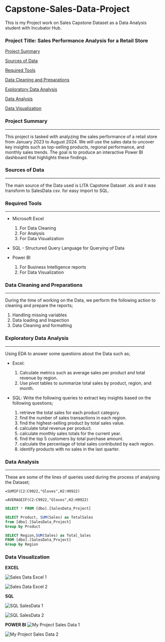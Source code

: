 # Capstone-Sales-Data-Project
This is my Project work on Sales Capstone Dataset as a Data Analysis student with Incubator Hub.

### Project Title: Sales Performance Analysis for a Retail Store


[Project Summary](#project-summary)

[Sources of Data](#sources-of-data)

[Required Tools](#required-tools)

[Data Cleaning and Preparations](#data-cleaning-and-preparations)

[Exploratory Data Analysis](#exploratory-data-analysis)

[Data Analysis](#data-analysis)

[Data Visualization](data-visualization)


### Project Summary
---
This project is tasked with analyzing the sales performance of a retail store from January 2023 to August 2024. 
We will use the sales data to uncover key insights such as top-selling products, regional performance, and monthly sales trends. 
The goal is to produce an interactive Power BI dashboard that highlights these findings.

### Sources of Data 
---
The main source of the Data used is LITA Capstone Dataset .xls and it was transform to SalesData csv. for easy import to SQL.

### Required Tools
---
- Microsoft Excel
   1. For Data Cleaning
   2. For Analysis
   3. For Data Visualization
      
- SQL - Structured Query Language for Querying of Data
  
- Power BI
  1. For Business Intelligence reports
  2. For Data Visualization
 
 ### Data Cleaning and Preparations
  ---
  During the time of working on the Data, we perform the following action to cleaning and prepare the reports;
   1. Handling missing variables
   2. Data loading and Inspection
   3. Data Cleaning and formatting
 
### Exploratory Data Analysis
  ---
  Using EDA to answer some questions about the Data such as;
- Excel:
    1. Calculate metrics such as average sales per product and total revenue by region.
    2. Use pivot tables to summarize total sales by product, region, and month.

- SQL: Write the following queries to extract key insights based on the following questions; 
    1. retrieve the total sales for each product category.
    2. find the number of sales transactions in each region.
    3. find the highest-selling product by total sales value.
    4. calculate total revenue per product.
    5. calculate monthly sales totals for the current year.
    6. find the top 5 customers by total purchase amount.
    7. calculate the percentage of total sales contributed by each region.
    8. identify products with no sales in the last quarter.
  
### Data Analysis
  ---
  These are some of the lines of queries used during the process of analysing the Dataset;

```EXCEL
=SUMIF(C2:C9922,"Gloves",H2:H9922)
```

```EXCEL
=AVERAGEIF(C2:C9922,"Gloves",H2:H9922)
```

```SQL
SELECT * FROM [dbo].[SalesData_Project]
```
  
 ```SQL
 SELECT Product, SUM(Sales) as TotalSales
 from [dbo].[SalesData_Project]
 Group by Product
 ```

```SQL
SELECT Region,SUM(Sales) as Total_Sales
FROM [dbo].[SalesData_Project]
Group by Region
```

### Data Visualization



**EXCEL**

![Sales Data Excel 1](https://github.com/user-attachments/assets/221d00e4-dc9b-40f5-bc12-6cf7a05d222e)

![Sales Data Excel 2](https://github.com/user-attachments/assets/05239ce9-182b-4cfa-af36-e7458682cad8)



**SQL**

![SQL SalesData 1](https://github.com/user-attachments/assets/bb17b78b-0166-41e4-be96-5b83c246b770)

![SQL SalesData 2](https://github.com/user-attachments/assets/667339ca-ac95-4f8e-bb4d-7847d36924e8)



**POWER BI**
![My Project Sales Data 1](https://github.com/user-attachments/assets/4869f4cf-fbe7-443e-82f4-1ad6cc5f8d17)

![My Project Sales Data 2](https://github.com/user-attachments/assets/eacbdc11-7bb1-418f-bfea-010d8346f84d)


